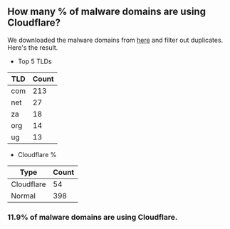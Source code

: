 ## How many % of malware domains are using Cloudflare?


We downloaded the malware domains from [here](https://urlhaus.abuse.ch) and filter out duplicates.
Here's the result.


[//]: # (start replacement)


- Top 5 TLDs

| TLD | Count |
| --- | --- |
| com | 213 |
| net | 27 |
| za | 18 |
| org | 14 |
| ug | 13 |


- Cloudflare %

| Type | Count |
| --- | --- |
| Cloudflare | 54 |
| Normal | 398 |


### 11.9% of malware domains are using Cloudflare.